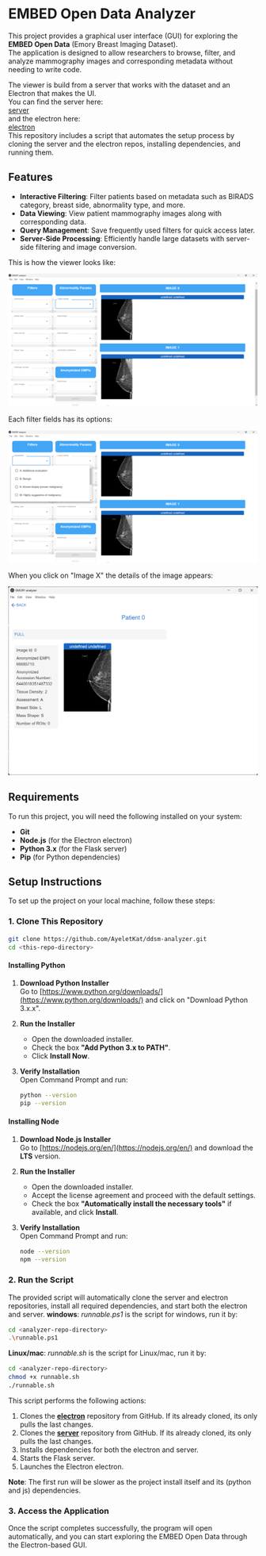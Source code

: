 #  EMBED Open Data Analyzer

This project provides a graphical user interface (GUI) for exploring the **EMBED Open Data** (Emory Breast Imaging Dataset).  
The application is designed to allow researchers to browse, filter, and analyze mammography images and corresponding metadata without needing to write code.  
  
The viewer is build from a server that works with the dataset and an Electron that makes the UI.  
You can find the server here:  
[server](https://github.com/AyeletKat/ddsm-server.git)  
and the electron here:   
[electron](https://github.com/Oriya-Sigawy/ddsm-electron.git)  
This repository includes a script that automates the setup process by cloning the server and the electron repos, installing dependencies, and running them.  

## Features

- **Interactive Filtering**: Filter patients based on metadata such as BIRADS category, breast side, abnormality type, and more.
- **Data Viewing**: View patient mammography images along with corresponding data.
- **Query Management**: Save frequently used filters for quick access later.
- **Server-Side Processing**: Efficiently handle large datasets with server-side filtering and image conversion.

This is how the viewer looks like:   

![alt text](https://github.com/AyeletKat/EMBED-analyzer/blob/main/pictures/full_screen.png)  

Each filter fields has its options:  

![alt text](https://github.com/AyeletKat/EMBED-analyzer/blob/main/pictures/full_with_options.png)  

When you click on "Image X" the details of the image appears:  

![alt text](https://github.com/AyeletKat/EMBED-analyzer/blob/main/pictures/image.png)     

## Requirements

To run this project, you will need the following installed on your system:

- **Git**
- **Node.js** (for the Electron electron)
- **Python 3.x** (for the Flask server)
- **Pip** (for Python dependencies)

## Setup Instructions

To set up the project on your local machine, follow these steps:

### 1. Clone This Repository

```bash
git clone https://github.com/AyeletKat/ddsm-analyzer.git
cd <this-repo-directory>
```

#### Installing Python

1. **Download Python Installer**  
   Go to [https://www.python.org/downloads/](https://www.python.org/downloads/) and click on "Download Python 3.x.x".

2. **Run the Installer**

   - Open the downloaded installer.
   - Check the box **"Add Python 3.x to PATH"**.
   - Click **Install Now**.

3. **Verify Installation**  
   Open Command Prompt and run:
   ```bash
   python --version
   pip --version
   ```

#### Installing Node

1. **Download Node.js Installer**  
   Go to [https://nodejs.org/en/](https://nodejs.org/en/) and download the **LTS** version.

2. **Run the Installer**

   - Open the downloaded installer.
   - Accept the license agreement and proceed with the default settings.
   - Check the box **"Automatically install the necessary tools"** if available, and click **Install**.

3. **Verify Installation**  
   Open Command Prompt and run:
   ```bash
   node --version
   npm --version
   ```

### 2. Run the Script

The provided script will automatically clone the server and electron repositories, install all required dependencies, and start both the electron and server.
**windows**: *runnable.ps1* is the script for windows, run it by:
```bash
cd <analyzer-repo-directory>  
.\runnable.ps1  
```
**Linux/mac**: *runnable.sh* is the script for Linux/mac, run it by:
```bash
cd <analyzer-repo-directory>
chmod +x runnable.sh  
./runnable.sh  
```
This script performs the following actions:

1. Clones the [**electron**](https://github.com/Oriya-Sigawy/ddsm-electron.git) repository from GitHub. If its already cloned, its only pulls the last changes.
2. Clones the [**server**](https://github.com/AyeletKat/ddsm-server.git) repository from GitHub. If its already cloned, its only pulls the last changes.
3. Installs dependencies for both the electron and server.
4. Starts the Flask server.
5. Launches the Electron electron.

**Note**: The first run will be slower as the project install itself and its (python and js) dependencies.

### 3. Access the Application

Once the script completes successfully, the program will open automatically, and you can start exploring the EMBED Open Data through the Electron-based GUI.
